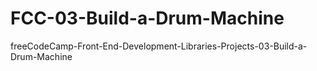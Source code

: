 # FCC-03-Build-a-Drum-Machine
freeCodeCamp-Front-End-Development-Libraries-Projects-03-Build-a-Drum-Machine
